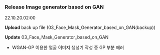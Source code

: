 ### Release Image generator based on GAN

<span style="background_color: gray">22.10.20.02:00</span>

**Upload** back up file (03_Face_Mask_Generator_based_on_GAN(backup))

**Update** 03_Face_Mask_Generator_based_on_GAN 
- WGAN-GP 이용한 얼굴 이미지 생성기 작성 중 GP 부분 에러	
